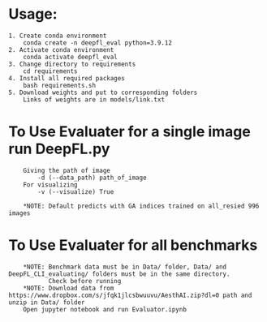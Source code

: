 # Usage:
    1. Create conda environment
        conda create -n deepfl_eval python=3.9.12
    2. Activate conda environment
        conda activate deepfl_eval
    3. Change directory to requirements
        cd requirements
    4. Install all required packages
        bash requirements.sh
    5. Download weights and put to corresponding folders
        Links of weights are in models/link.txt
    
# To Use Evaluater for a single image run DeepFL.py 
        Giving the path of image
            -d (--data_path) path_of_image
        For visualizing
            -v (--visualize) True
     
        *NOTE: Default predicts with GA indices trained on all_resied 996 images
        
# To Use Evaluater for all benchmarks
        *NOTE: Benchmark data must be in Data/ folder, Data/ and DeepFL_CLI_evaluating/ folders must be in the same directory. 
               Check before running
        *NOTE: Download data from https://www.dropbox.com/s/jfqk1jlcsbwuuvu/AesthAI.zip?dl=0 path and unzip in Data/ folder      
        Open jupyter notebook and run Evaluator.ipynb
        